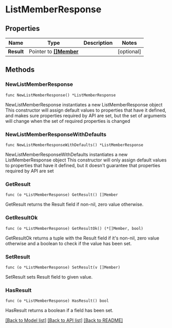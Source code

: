 # ListMemberResponse

## Properties

Name | Type | Description | Notes
------------ | ------------- | ------------- | -------------
**Result** | Pointer to [**[]Member**](Member.md) |  | [optional] 

## Methods

### NewListMemberResponse

`func NewListMemberResponse() *ListMemberResponse`

NewListMemberResponse instantiates a new ListMemberResponse object
This constructor will assign default values to properties that have it defined,
and makes sure properties required by API are set, but the set of arguments
will change when the set of required properties is changed

### NewListMemberResponseWithDefaults

`func NewListMemberResponseWithDefaults() *ListMemberResponse`

NewListMemberResponseWithDefaults instantiates a new ListMemberResponse object
This constructor will only assign default values to properties that have it defined,
but it doesn't guarantee that properties required by API are set

### GetResult

`func (o *ListMemberResponse) GetResult() []Member`

GetResult returns the Result field if non-nil, zero value otherwise.

### GetResultOk

`func (o *ListMemberResponse) GetResultOk() (*[]Member, bool)`

GetResultOk returns a tuple with the Result field if it's non-nil, zero value otherwise
and a boolean to check if the value has been set.

### SetResult

`func (o *ListMemberResponse) SetResult(v []Member)`

SetResult sets Result field to given value.

### HasResult

`func (o *ListMemberResponse) HasResult() bool`

HasResult returns a boolean if a field has been set.


[[Back to Model list]](../README.md#documentation-for-models) [[Back to API list]](../README.md#documentation-for-api-endpoints) [[Back to README]](../README.md)


